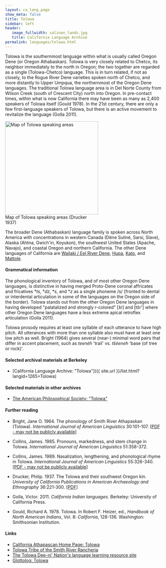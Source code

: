 ```yaml
---
layout: ca_lang_page
show_meta: false
title: Tolowa
sidebar: left
header:
   image_fullwidth: salinan_lands.jpg
   title: California Language Archive
permalink: languages/tolowa.html
---
```


Tolowa is the southernmost language within what is usually called Oregon Dene (or Oregon Athabaskan). Tolowa is very closely related to Chetco, its neighbor immediately to the north in Oregon; the two together are regarded as a single (Tolowa-Chetco) language. This is in turn related, if not as closely, to the Rogue River Dene varieties spoken north of Chetco, and more distantly to Upper Umpqua, the northernmost of the Oregon Dene languages. The traditional Tolowa language area is in Del Norte County from Wilson Creek (south of Crescent City) north into Oregon. In pre-contact times, within what is now California there may have been as many as 2,400 speakers of Tolowa itself (Gould 1978). In the 21st century, there are only a few first-language speakers of Tolowa, but there is an active movement to revitalize the language (Golla 2011).

<div class="image fit right" style="width: 300px;">
<a href="https://berkeley.box.com/v/tolowa-language-map"><img alt="Map of Tolowa speaking areas" src="{{ site.urlimg }}/tolowa-language-map-small.jpg" width="300px"/></a>
<div class="caption">
Map of Tolowa speaking areas (Drucker 1937)
</div>
</div>

The broader Dene (Athabaskan) language family is spoken across North America with concentrations in western Canada (Dëne Suliné, Sarsi, Slave), Alaska (Ahtna, Gwich'in, Koyukon), the southwest United States (Apache, Navajo), and coastal Oregon and northern California. The other Dene languages of California are [Wailaki / Eel River Dene](eel-river-athabaskan.html), [Hupa](hupa.html), [Kato](kato.html), and [Mattole](mattole.html).

#### Grammatical information

The phonological inventory of Tolowa, and of most other Oregon Dene languages, is distinctive  in having merged Proto-Dene coronal affricates and fricatives **ts*, **dz*, **s*, and **z* as a single phoneme /s/ (fronted to dental or interdental articulation in some of the languages on the Oregon side of the border). Tolowa stands out from the other Oregon Dene languages in having developed "palatalized and strongly r-colored" [šr] and [tšr'] where other Oregon Dene languages have a less extreme apical retroflex articulation (Golla 2011).

Tolowa prosody requires at least one syllable of each utterance to have high pitch. All utterances with more than one syllable also must have at least one low pitch as well. Bright (1964) gives several (near-) minimal word pairs that differ in accent placement, such as *teenéh* 'trail' vs. *tšéeneh* 'base (of tree or rock)'.

#### Selected archival materials at Berkeley

* [California Language Archive: "Tolowa"]({{ site.url }}/list.html?langid=1265=Tolowa)

#### Selected materials in other archives

* [The American Philosophical Society: "Tolowa"](https://indigenousguide.amphilsoc.org/search?f%5B0%5D=guide_language_content_title%3ATolowa)

#### Further reading

* Bright, Jane O. 1964. The phonology of Smith River Athapaskan (Tolowa). *International Journal of American Linguistics* 30:101-107. [[PDF - may not be publicly available](https://www.journals.uchicago.edu/doi/10.1086/464764)]
* Collins, James. 1985. Pronouns, markedness, and stem change in Tolowa. *International Journal of American Linguistics* 51:358-372.
* Collins, James. 1989. Nasalization, lengthening, and phonological rhyme in Tolowa. *International Journal of American Linguistics* 55:326-340. [[PDF - may not be publicly available](https://www.jstor.org/stable/pdf/1265073.pdf)]
* Drucker, Philip. 1937. The Tolowa and their southwest Oregon kin. *University of California Publications in American Archaeology and Ethnography* 36:221-300. [[PDF]( http://digitalassets.lib.berkeley.edu/anthpubs/ucb/text/ucp036-005.pdf)]

* Golla, Victor. 2011. *California Indian languages.* Berkeley: University of California Press.

* Gould, Richard A. 1978. Tolowa. In Robert F. Heizer, ed., *Handbook of North American Indians*, Vol. 8: *California*, 128-136. Washington: Smithsonian Institution.

#### Links

* [California Athapascan Home Page: Tolowa](https://www.turtlenodes.com/calath/index.html)
* [Tolowa Tribe of the Smith River Rancheria](http://www.tolowa-nsn.gov/)
* [The Tolowa Dee-ni' Nation's language learning resource site](http://www.weeyadvn.com/)
* [Glottolog: Tolowa](https://glottolog.org/resource/languoid/id/tolo1259)

